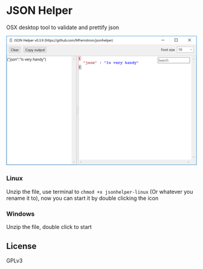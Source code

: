 # JSON Helper
OSX desktop tool to validate and prettify json
<p align="center">
  <img src="Screen Shot.png">
</p>

### Linux
Unzip the file, use terminal to `chmod +x jsonhelper-linux` (Or whatever you rename it to), now you can start it by double clicking the icon

### Windows
Unzip the file, double click to start

## License
GPLv3
